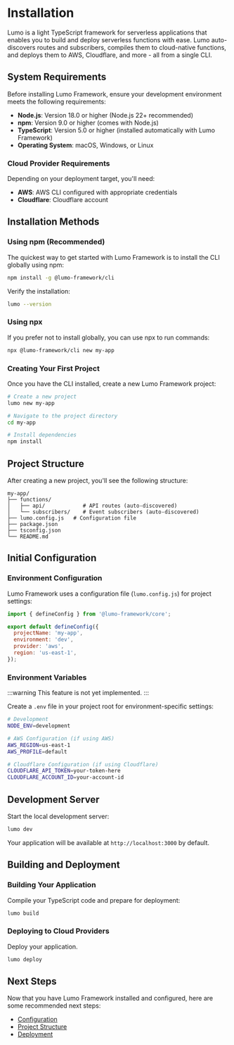 # Installation

Lumo is a light TypeScript framework for serverless applications that enables you to build and deploy serverless functions with ease. Lumo auto-discovers routes and subscribers, compiles them to cloud-native functions, and deploys them to AWS, Cloudflare, and more - all from a single CLI.

## System Requirements

Before installing Lumo Framework, ensure your development environment meets the following requirements:

- **Node.js**: Version 18.0 or higher (Node.js 22+ recommended)
- **npm**: Version 9.0 or higher (comes with Node.js)
- **TypeScript**: Version 5.0 or higher (installed automatically with Lumo Framework)
- **Operating System**: macOS, Windows, or Linux

### Cloud Provider Requirements

Depending on your deployment target, you'll need:

- **AWS**: AWS CLI configured with appropriate credentials
- **Cloudflare**: Cloudflare account

## Installation Methods

### Using npm (Recommended)

The quickest way to get started with Lumo Framework is to install the CLI globally using npm:

```bash
npm install -g @lumo-framework/cli
```

Verify the installation:

```bash
lumo --version
```

### Using npx

If you prefer not to install globally, you can use npx to run commands:

```bash
npx @lumo-framework/cli new my-app
```

### Creating Your First Project

Once you have the CLI installed, create a new Lumo Framework project:

```bash
# Create a new project
lumo new my-app

# Navigate to the project directory
cd my-app

# Install dependencies
npm install
```

## Project Structure

After creating a new project, you'll see the following structure:

```
my-app/
├── functions/
│   ├── api/            # API routes (auto-discovered)
│   └── subscribers/    # Event subscribers (auto-discovered)
├── lumo.config.js   # Configuration file
├── package.json
├── tsconfig.json
└── README.md
```

## Initial Configuration

### Environment Configuration

Lumo Framework uses a configuration file (`lumo.config.js`) for project settings:

```javascript
import { defineConfig } from '@lumo-framework/core';

export default defineConfig({
  projectName: 'my-app',
  environment: 'dev',
  provider: 'aws',
  region: 'us-east-1',
});
```

### Environment Variables

:::warning
This feature is not yet implemented.
:::

Create a `.env` file in your project root for environment-specific settings:

```bash
# Development
NODE_ENV=development

# AWS Configuration (if using AWS)
AWS_REGION=us-east-1
AWS_PROFILE=default

# Cloudflare Configuration (if using Cloudflare)
CLOUDFLARE_API_TOKEN=your-token-here
CLOUDFLARE_ACCOUNT_ID=your-account-id
```

## Development Server

Start the local development server:

```bash
lumo dev
```

Your application will be available at `http://localhost:3000` by default.

## Building and Deployment

### Building Your Application

Compile your TypeScript code and prepare for deployment:

```bash
lumo build
```

### Deploying to Cloud Providers

Deploy your application.

```bash
lumo deploy
```

## Next Steps

Now that you have Lumo Framework installed and configured, here are some recommended next steps:

- [Configuration](/master/configuration)
- [Project Structure](/master/project-structure)
- [Deployment](/master/deployment)

